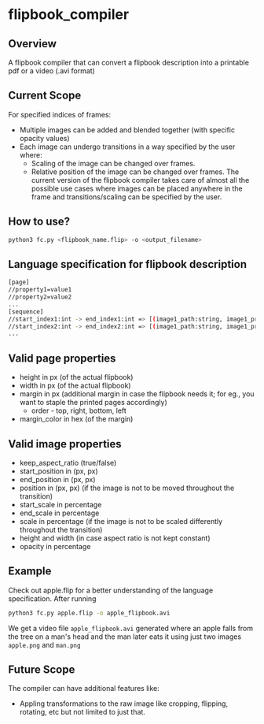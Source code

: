 # flipbook_compiler

## Overview
A flipbook compiler that can convert a flipbook description into a printable pdf or a video (.avi format)

## Current Scope
For specified indices of frames:
- Multiple images can be added and blended together (with specific opacity values)
- Each image can undergo transitions in a way specified by the user where:
  - Scaling of the image can be changed over frames.
  - Relative position of the image can be changed over frames.
The current version of the flipbook compiler takes care of almost all the possible use cases where images can be placed anywhere in the frame and transitions/scaling can be specified by the user.

## How to use?
```bash
python3 fc.py <flipbook_name.flip> -o <output_filename>
```

## Language specification for flipbook description
```bash
[page]
//property1=value1
//property2=value2
...
[sequence]
//start_index1:int -> end_index1:int => [(image1_path:string, image1_properties:dict), (image2_path:string, image2_properties:dict), (...), ... ]
//start_index2:int -> end_index2:int => [(image1_path:string, image1_properties:dict), (image2_path:string, image2_properties:dict), (...), ... ]
...
```

## Valid page properties
- height in px (of the actual flipbook)
- width in px (of the actual flipbook)
- margin in px (additional margin in case the flipbook needs it; for eg., you want to staple the printed pages accordingly)
  - order - top, right, bottom, left
- margin_color in hex (of the margin)

## Valid image properties
- keep_aspect_ratio (true/false)
- start_position in (px, px) 
- end_position in (px, px) 
- position in (px, px) (if the image is not to be moved throughout the transition)
- start_scale in percentage 
- end_scale in percentage 
- scale in percentage (if the image is not to be scaled differently throughout the transition)
- height and width (in case aspect ratio is not kept constant)
- opacity in percentage

## Example
Check out apple.flip for a better understanding of the language specification.
After running
```bash
python3 fc.py apple.flip -o apple_flipbook.avi
```
We get a video file `apple_flipbook.avi` generated where an apple falls from the tree on a man's head and the man later eats it using just two images `apple.png` and `man.png`

## Future Scope
The compiler can have additional features like:
- Appling transformations to the raw image like cropping, flipping, rotating, etc but not limited to just that.